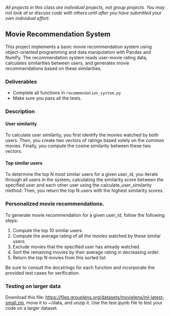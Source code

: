 *All projects in this class are individual projects, not group projects.  You may not look at or discuss code with others until after you have submitted your own individual effort.*


## Movie Recommendation System

This project implements a basic movie recommendation system using object-oriented programming and data manipulation with Pandas and NumPy. The recommendation system reads user-movie rating data, calculates similarities between users, and generates movie recommendations based on these similarities.

### Deliverables
- Complete all functions in `recommendation_system.py`
- Make sure you pass all the tests.

### Description

#### User similarity

To calculate user similarity, you first identify the movies watched by both users. Then, you create two vectors of ratings based solely on the common movies. Finally, you compute the cosine similarity between these two vectors.

#### Top similar users
To determine the top N most similar users for a given user_id, you iterate through all users in the system, calculating the similarity score between the specified user and each other user using the calculate_user_similarity method. Then, you return the top N users with the highest similarity scores.

### Personalized movie recommendations.
To generate movie recommendation for a given user_id, follow the following steps:
1. Compute the top 10 similar users.
2. Compute the average rating of all the movies watched by these similar users.
3. Exclude movies that the specified user has already watched.
4. Sort the remaining movies by their average rating in decreasing order.
5. Return the top N movies from this sorted list.

Be sure to consult the docstrings for each function and incorporate the provided test cases for verification.

### Testing on larger data
Download this file: https://files.grouplens.org/datasets/movielens/ml-latest-small.zip, move it to ~/data, and unzip it. Use the test.ipynb file to test your code on a larger dataset.

